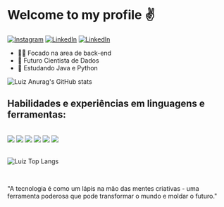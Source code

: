 
# Welcome to my profile ✌️

[![Instagram](https://img.shields.io/badge/Instagram-E4405F?style=for-the-badge&logo=instagram&logoColor=white)](https://www.instagram.com/luizgrifo.exe/)
[![LinkedIn](https://img.shields.io/badge/LinkedIn-0077B5?style=for-the-badge&logo=linkedin&logoColor=white)](https://www.linkedin.com/in/luiz-felipe-grifo-5908b924a)
[![LinkedIn](https://img.shields.io/badge/Gmail-D14836?style=for-the-badge&logo=gmail&logoColor=white)](mailto:luizgrifo465@hotmail.com)

- 👨‍💻 Focado na area de back-end
- 🤖 Futuro Cientista de Dados
- 🌱 Estudando Java e Python

![Luiz Anurag's GitHub stats](https://github-readme-stats.vercel.app/api?username=LuizFGrifo&show_icons=true&theme=tokyonight)

## Habilidades e experiências em linguagens e ferramentas:

<div style="display: inline_block"><br/>
    <img aling="center" alt"Python" src="https://img.shields.io/badge/Python-3776AB?style=for-the-badge&logo=python&logoColor=white" />
    <img aling="center" alt"C" src="https://img.shields.io/badge/C-00599C?style=for-the-badge&logo=c&logoColor=white" />
    <img aling="center" alt"Java" src="https://img.shields.io/badge/Java-ED8B00?style=for-the-badge&logo=openjdk&logoColor=white" />
    <img aling="center" alt"React" src="https://img.shields.io/badge/React-20232A?style=for-the-badge&logo=react&logoColor=61DAFB" />
    <img aling="center" alt"MySQL" src="https://img.shields.io/badge/MySQL-00000F?style=for-the-badge&logo=mysql&logoColor=white" />
    <img aling="center" alt"Fedora" src="https://img.shields.io/badge/Fedora-294172?style=for-the-badge&logo=fedora&logoColor=white" />
</div>

</br>

![Luiz Top Langs](https://github-readme-stats.vercel.app/api/top-langs/?username=LuizFGrifo&layout=compact)

</br>

"A tecnologia é como um lápis na mão das mentes criativas - uma ferramenta poderosa que pode transformar o mundo e moldar o futuro."

</br>

